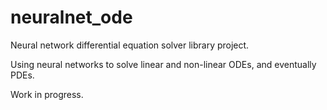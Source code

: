 # neuralnet_ode
Neural network differential equation solver library project.

Using neural networks to solve linear and non-linear ODEs, and eventually PDEs.

Work in progress.
